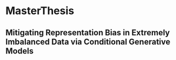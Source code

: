 # MasterThesis
## Mitigating Representation Bias in Extremely Imbalanced Data via Conditional Generative Models
